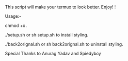 This script will make your termux to look better. Enjoy! ! 

Usage:-

chmod +x *.*

./setup.sh or sh setup.sh to install styling. 

./back2orignal.sh or sh back2orignal.sh to uninstall styling.

Special Thanks to Anurag Yadav and Spiedyboy
